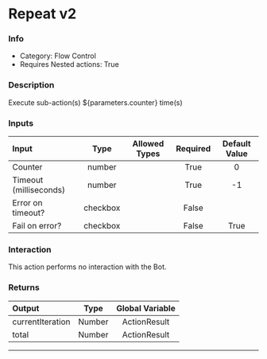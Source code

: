 # Repeat v2

### Info

- Category: Flow Control
- Requires Nested actions: True


### Description
Execute sub-action(s) ${parameters.counter} time(s)


### Inputs

| Input | Type | Allowed Types | Required |  Default Value |
| :--- | :---: | :---: | :---: | :---: |
| Counter | number |  | True | 0 |
| Timeout (milliseconds) | number |  | True | -1 |
| Error on timeout? | checkbox |  | False |  |
| Fail on error? | checkbox |  | False | True |


### Interaction
This action performs no interaction with the Bot.

### Returns

| Output | Type | Global Variable |
| :--- | :---: | :---: |
| currentIteration | Number | ActionResult |
| total | Number | ActionResult |

---